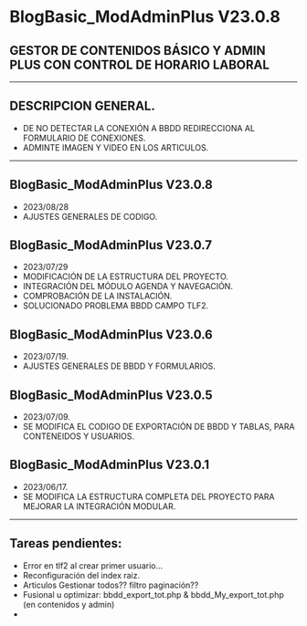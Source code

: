 # BlogBasic_ModAdminPlus V23.0.8

## GESTOR DE CONTENIDOS BÁSICO Y ADMIN PLUS CON CONTROL DE HORARIO LABORAL

----
## DESCRIPCION GENERAL.
  - DE NO DETECTAR LA CONEXIÓN A BBDD REDIRECCIONA AL FORMULARIO DE CONEXIONES.
  - ADMINTE IMAGEN Y VIDEO EN LOS ARTICULOS.
----
## BlogBasic_ModAdminPlus V23.0.8
  - 2023/08/28
  - AJUSTES GENERALES DE CODIGO.

## BlogBasic_ModAdminPlus V23.0.7
  - 2023/07/29
  - MODIFICACIÓN DE LA ESTRUCTURA DEL PROYECTO.
  - INTEGRACIÓN DEL MÓDULO AGENDA Y NAVEGACIÓN.
  - COMPROBACIÓN DE LA INSTALACIÓN.
  - SOLUCIONADO PROBLEMA BBDD CAMPO TLF2.

## BlogBasic_ModAdminPlus V23.0.6
  - 2023/07/19.
  - AJUSTES GENERALES DE BBDD Y FORMULARIOS.

## BlogBasic_ModAdminPlus V23.0.5
  - 2023/07/09.
  - SE MODIFICA EL CODIGO DE EXPORTACIÓN DE BBDD Y TABLAS, PARA CONTENEIDOS Y USUARIOS.

## BlogBasic_ModAdminPlus V23.0.1
  - 2023/06/17.
  - SE MODIFICA LA ESTRUCTURA COMPLETA DEL PROYECTO PARA MEJORAR LA INTEGRACIÓN MODULAR.
----

## Tareas pendientes:
  - Error en tlf2 al crear primer usuario...
  - Reconfiguración del index raiz.
  - Articulos Gestionar todos?? filtro paginación??
  - Fusional u optimizar: bbdd_export_tot.php & bbdd_My_export_tot.php (en contenidos y admin)
  - 

